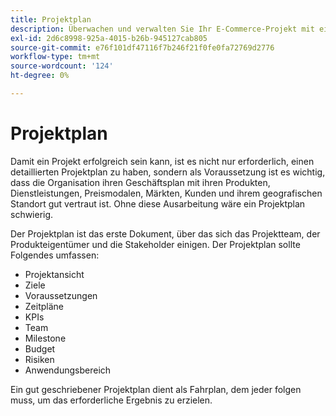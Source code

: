 ```yaml
---
title: Projektplan
description: Überwachen und verwalten Sie Ihr E-Commerce-Projekt mit einem detaillierten E-Commerce-Projektplan.
exl-id: 2d6c8998-925a-4015-b26b-945127cab805
source-git-commit: e76f101df47116f7b246f21f0fe0fa72769d2776
workflow-type: tm+mt
source-wordcount: '124'
ht-degree: 0%

---
```


# Projektplan

Damit ein Projekt erfolgreich sein kann, ist es nicht nur erforderlich, einen detaillierten Projektplan zu haben, sondern als Voraussetzung ist es wichtig, dass die Organisation ihren Geschäftsplan mit ihren Produkten, Dienstleistungen, Preismodalen, Märkten, Kunden und ihrem geografischen Standort gut vertraut ist. Ohne diese Ausarbeitung wäre ein Projektplan schwierig.

Der Projektplan ist das erste Dokument, über das sich das Projektteam, der Produkteigentümer und die Stakeholder einigen. Der Projektplan sollte Folgendes umfassen:

- Projektansicht
- Ziele
- Voraussetzungen
- Zeitpläne
- KPIs
- Team
- Milestone
- Budget
- Risiken
- Anwendungsbereich

Ein gut geschriebener Projektplan dient als Fahrplan, dem jeder folgen muss, um das erforderliche Ergebnis zu erzielen.
